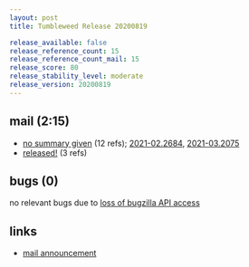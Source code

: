 ```yaml
---
layout: post
title: Tumbleweed Release 20200819

release_available: false
release_reference_count: 15
release_reference_count_mail: 15
release_score: 80
release_stability_level: moderate
release_version: 20200819
---
```


## mail (2:15)

- [no summary given](https://github.com/boombatower/tumbleweed-review/issues/10) (12 refs); [2021-02.2684](https://github.com/boombatower/tumbleweed-review/issues/10), [2021-03.2075](https://github.com/boombatower/tumbleweed-review/issues/10)
- [released!](https://lists.opensuse.org/opensuse-factory/2020-08/msg00195.html) (3 refs)

## bugs (0)

<!--more-->

no relevant bugs due to [loss of bugzilla API access](https://bugzilla.opensuse.org/show_bug.cgi?id=1157722)



## links

- [mail announcement](https://github.com/boombatower/tumbleweed-review/issues/10)
